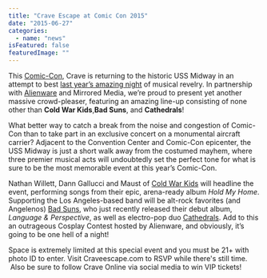 ```yaml
---
title: "Crave Escape at Comic Con 2015"
date: "2015-06-27"
categories: 
  - name: "news"
isFeatured: false
featuredImage: ""
---
```


This [Comic-Con](http://craveonline.com/hub/comic-con), Crave is returning to the historic USS Midway in an attempt to best [last year’s amazing night](http://www.craveonline.com/comics/articles/733667-craveonline-and-tnts-the-last-ship-came-saw-and-conquered-comic-con-2014#/slide/1) of musical revelry. In partnership with [Alienware](http://www.alienware.com/) and Mirrored Media, we’re proud to present yet another massive crowd-pleaser, featuring an amazing line-up consisting of none other than **Cold War Kids**,**Bad Suns**, and **Cathedrals**!

What better way to catch a break from the noise and congestion of Comic-Con than to take part in an exclusive concert on a monumental aircraft carrier? Adjacent to the Convention Center and Comic-Con epicenter, the USS Midway is just a short walk away from the costumed mayhem, where three premier musical acts will undoubtedly set the perfect tone for what is sure to be the most memorable event at this year’s Comic-Con.

Nathan Willett, Dann Gallucci and Maust of [Cold War Kids](http://www.coldwarkids.com/site/home) will headline the event, performing songs from their epic, arena-ready album _Hold My Home_. Supporting the Los Angeles-based band will be alt-rock favorites (and Angelenos) [Bad Suns](http://badsuns.tumblr.com/), who just recently released their debut album, _Language & Perspective_, as well as electro-pop duo [Cathedrals](http://wearecathedrals.com/). Add to this an outrageous Cosplay Contest hosted by Alienware, and obviously, it’s going to be one hell of a night!

Space is extremely limited at this special event and you must be 21+ with photo ID to enter. Visit Craveescape.com to RSVP while there's still time.  Also be sure to follow Crave Online via social media to win VIP tickets!
